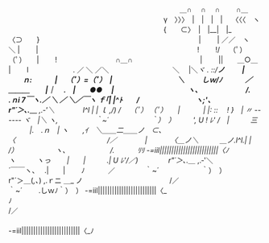 　　　　　　　　　　　　　　　　　　　　　　　　 ＿∩　 ∩　 ∩　　 ∩＿ 
　　　　　　　　　　　　　　　　　　　　　　γ　〉〉〉　|　|　|　|　 〈〈〈　ヽ 
　　　　　　　　　　　　　　　　　　　　　　{　　⊂〉　|　|__|　|_　〈⊃　　} 
　　　　　　　　　　　　　　　　　　　　　　 |　　 | ／／　ヽ　＼ |　　 | 
　　　　　　　　　　　　　　　　　　　　　　 !　　 !/　 （ﾟ） （ﾟ）　　|　　 ! 
　　　　　　　　∩＿∩　　　　　　　 　　 |　　 ||　　＿○＿　 |　　 l 
　　　　　　. ／ ＼ ／＼　　　　　　　　　＼　 |＼__ヾ . ::/__ノ 　　 | 
　　ｎ:　　　 |　 （ﾟ）=（ﾟ）　|　　　　　　 　　　＼ 　 　しｗ/ﾉ　 　　／　　　　　　　　　　 ＿＿＿ 
　　|｜ 　.　|　　●_●　 |　 　　　　　　　　　 ヽ、　　　　　　 /.　　　　　 .ｎi 7￣ヽ.／ ＼ ／ ＼／￣ヽ 
ｆ｢| |^ﾄ　　/　　　　　　　　ヽ;'、　　　　　　　r"´＞､.＿___ ,.‐'＼　　　　l^l | | ｌ ,/) /　 （ﾟ） （ﾟ）　　|　　 　| 
|: ::　 ! }　| 〃 ------ ヾ　|＼ ヽ,　　　　　 ｀~´　　　　　　｀）　）　　　', U ! ﾚ' /　|　　　三 　　　|.　.ｎ　| 
ヽ　　,ｲ　＼＿＿二＿＿ノ　⊂､ 〈　　　　　　　　　　　　　/／　　　　|　　　 〈＿ノ＼_　　　＿_ノ.l^l.| | /） 
　　　　　ヽ、　　　　　　 /.　　　 ﾘﾘ -=iil|||||||||||||||||||||||||〈_ﾉ　　　　　 ヽ　　　ヽっ　　 |　　|　　　.| U ﾚ'/／) 
　　　　r"´＞､.＿___ ,.‐'＼　　　　　　　　　　　　　　　　　　　　　　　　　 ´￣￣ヽ、　 .|　　|　　 ﾉ　　　 ／ 
　　　　｀~´　　　　　　｀）　）　　　　　　　　　　　　　　　　　　　　　　　　　　　r"´＞＿(_,､_) ,.ｒニ ＿_ ノ 
　　　　　　　　　　　　/／　　　　　　　　　　　　　　　　　　　　　　　　　　　　 ｀~´　　 .しｗﾉ｀）　） 
-=iil|||||||||||||||||||||||||〈_ﾉ　　　　　　　　　　　　　　　　　　　　　　　　　　　　　　　　　　　　　/／ 
　　　　　　　　　　　　　　　　　　　　　　　　　　　　　　　　　　　　　 -=iil|||||||||||||||||||||||||〈_ﾉ 

